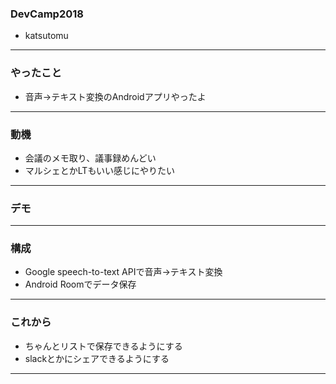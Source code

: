 ### DevCamp2018
- katsutomu

---

### やったこと
- 音声->テキスト変換のAndroidアプリやったよ

---

### 動機
- 会議のメモ取り、議事録めんどい
- マルシェとかLTもいい感じにやりたい

---

### デモ

---

### 構成
- Google speech-to-text APIで音声->テキスト変換
- Android Roomでデータ保存

---

### これから
- ちゃんとリストで保存できるようにする
- slackとかにシェアできるようにする

---
